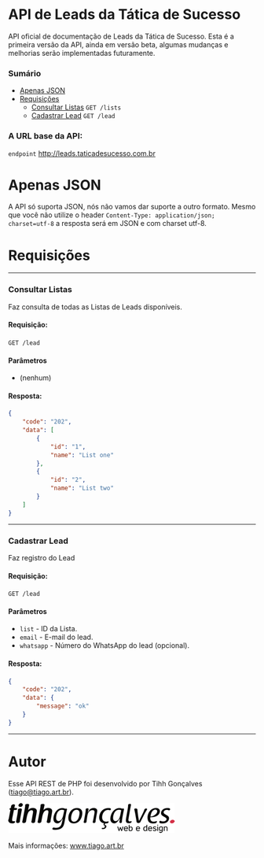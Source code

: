 # API de Leads da Tática de Sucesso

API oficial de documentação de Leads da Tática de Sucesso.
Esta é a primeira versão da API, ainda em versão beta, algumas mudanças e melhorias serão implementadas futuramente.

### Sumário

- [Apenas JSON](#apenas-json)
- [Requisições](#requisições)
    - [Consultar Listas](#consultar-listas) ```GET /lists```
    - [Cadastrar Lead](#cadastrar-lead) ```GET /lead```
    

### A URL base da API:
 
```endpoint``` http://leads.taticadesucesso.com.br

# Apenas JSON

A API só suporta JSON, nós não vamos dar suporte a outro formato. Mesmo que você não utilize o header ```Content-Type: application/json; charset=utf-8``` a resposta será em JSON e com charset utf-8.

# Requisições

---

### Consultar Listas
Faz consulta de todas as Listas de Leads disponíveis.

#### Requisição:

```GET /lead```

#### Parâmetros
 - (nenhum)

#### Resposta:

```json
{
    "code": "202",
    "data": [
        {
            "id": "1",
            "name": "List one"
        },
        {
            "id": "2",
            "name": "List two"
        }
    ]
}
```

---

### Cadastrar Lead
Faz registro do Lead

#### Requisição:

```GET /lead```

#### Parâmetros
 - ```list``` - ID da Lista.
 - ```email``` - E-mail do lead.
 - ```whatsapp``` - Número do WhatsApp do lead (opcional).

#### Resposta:

```json
{
    "code": "202",
    "data": {
        "message": "ok"
    }
}
```

---

# Autor

Esse API REST de PHP foi desenvolvido por Tihh Gonçalves (tiago@tiago.art.br).
 
![logo](https://raw.githubusercontent.com/tihhgoncalves/tihh.cliente.jpc.api-doc/master/logo.png)

Mais informações: www.tiago.art.br
